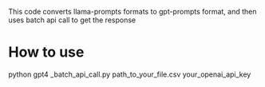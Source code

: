 This code converts llama-prompts formats to gpt-prompts format, and then uses batch api call to get the response 

# How to use 

python gpt4 _batch_api_call.py path_to_your_file.csv your_openai_api_key

